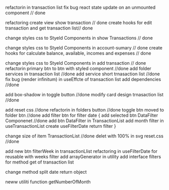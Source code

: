 refactorin in transaction list 
fix bug react state update on an unmounted component // done

refactoring create view show transaction // done
create hooks for edit transaction and get transaction list// done

change styles css to Styeld Components in show Transactions // done

change styles css to Styeld Components in account-sumary // done
create hooks for calculate balance, available, incomes and expenses // done

change styles css to Styeld Components in add transaction // done
refactorin primary btn to btn with styled component //done
add folder services in transaction list  //done
add service short trnasaction list //done
fix bug (render infinitum) in useEffcte of transaction list add dependencies //done

add box-shadow in toggle button //done
modify card design trnasaction list //done

add reset css //done
refactorin in folders button //done
toggle btn moved to folder btn //done
add filter btn for filter date {
  add selected btn DataFilter Componenet //done
  add btn DataFilter in TransactionList 
  add month filter in useTransactionList
  create useFilterDate return filter 
}

<!-- Refactoring Style -->
change size of item TransactionList  //done
delet with 100% in svg reset.css //done

<!-- New features -->
add new btn filterWeek in transactionLlist
refactoring in useFilterDate for reusable with weeks filter
add arrayGenerator in utility
add interface filters for method get of transaction list
<!-- Refactorin -->
change method split date return object

neww utiliti function getNumberOfMonth 